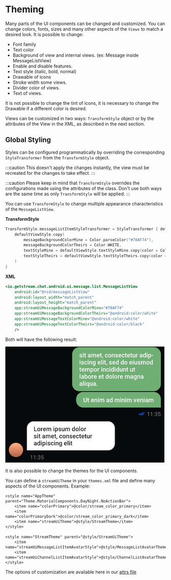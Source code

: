 # Theming

Many parts of the UI components can be changed and customized. You can change colors, fonts, sizes and many other aspects of the `Views` to match a desired look. It is possible to change:

- Font family
- Text color
- Background of view and internal views. (ex: Message inside MessageListView) 
- Enable and disable features.
- Text style (italic, bold, normal)
- Drawable of icons
- Stroke width some views.
- Divider color of views.
- Text of views.

It is not possible to change the tint of icons, it is necessary to change the Drawable if a different color is desired.

Views can be customized in two ways: `TransformStyle` object or by the attributes of the View in the XML, as described in the next section.

## Global Styling

Styles can be configured programmatically by overriding the corresponding `StyleTransformer` from the `TransformStyle` object.

:::caution
This doesn't apply the changes instantly, the view must be recreated for the changes to take effect.
:::

:::caution
Please keep in mind that `TransformStyle` overrides the configurations made using the attributes of the class. Don't use both ways are the same time as only `TransformStyle` will be applied.
:::

You can use `TransformStyle` to change multiple appearance characteristics of the `MessageListView`.

**TransformStyle**

```kotlin
TransformStyle.messageListItemStyleTransformer = StyleTransformer { defaultViewStyle ->
    defaultViewStyle.copy(
        messageBackgroundColorMine = Color.parseColor("#70AF74"),
        messageBackgroundColorTheirs = Color.WHITE,
        textStyleMine = defaultViewStyle.textStyleMine.copy(color = Color.WHITE),
        textStyleTheirs = defaultViewStyle.textStyleTheirs.copy(color = Color.BLACK),
    )
}
```

**XML**

```xml
<io.getstream.chat.android.ui.message.list.MessageListView
    android:id="@+id/messageListView"
    android:layout_width="match_parent"
    android:layout_height="match_parent"
    app:streamUiMessageBackgroundColorMine="#70AF74"
    app:streamUiMessageBackgroundColorTheirs="@android:color/white"
    app:streamUiMessageTextColorMine="@android:color/white"
    app:streamUiMessageTextColorTheirs="@android:color/black"
    />
```

Both will have the following result:

![Custom messages](../../assets/custom_messages.png)

It is also possible to change the themes for the UI components. 

You can define a `streamUiTheme` in your `themes.xml` file and define many aspects of the UI components. Example:

```
<style name="AppTheme" parent="Theme.MaterialComponents.DayNight.NoActionBar">
    <item name="colorPrimary">@color/stream_color_primary</item>
    <item name="colorPrimaryDark">@color/stream_color_primary_dark</item>
    <item name="streamUiTheme">@style/StreamTheme</item>
</style>

<style name="StreamTheme" parent="@style/StreamUiTheme">
    <item name="streamUiMessageListItemAvatarStyle">@style/MessageListAvatarTheme</item>
    <item name="streamUiChannelListItemAvatarStyle">@style/ChannelListAvatarTheme</item>
</style>        	
```

The options of customization are available here in our [attrs file](https://github.com/GetStream/stream-chat-android/blob/main/stream-chat-android-ui-components/src/main/res/values/attrs.xml)